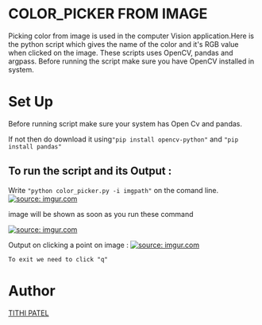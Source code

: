 # COLOR_PICKER FROM IMAGE

Picking color from image is used in the computer Vision application.Here is the python script which gives the name of the color and it's RGB value when clicked on the image. These scripts uses OpenCV, pandas and argpass.
Before running the script make sure you have OpenCV installed in system.

# Set Up
Before running script make sure your system has Open Cv and pandas.


If not then do download it using```"pip install opencv-python"``` and ```"pip install pandas"```

## To run the script and its Output :

Write ```"python color_picker.py -i imgpath"``` on the comand line.
 <a href="https://imgur.com/W1dhN0x"><img src="https://i.imgur.com/W1dhN0x.png" title="source: imgur.com" /></a>

image will be shown as soon as you run these command

<a href="https://imgur.com/orZ4YZf"><img src="https://i.imgur.com/orZ4YZf.png" title="source: imgur.com" /></a>

Output on clicking a point on image :
<a href="https://imgur.com/VA4Y83O"><img src="https://i.imgur.com/VA4Y83O.png" title="source: imgur.com" /></a>

```To exit we need to click "q"```

# Author
<a href="https://www.linkedin.com/in/tithi-patel-a97728199">TITHI PATEL</a>